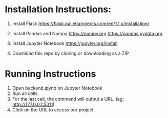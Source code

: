 # Installation Instructions:

1. Install Flask
https://flask.palletsprojects.com/en/1.1.x/installation/

2. Install Pandas and Numpy 
https://numpy.org
https://pandas.pydata.org

2. Install Jupyter Notebook
https://jupyter.org/install

2. Download this repo by cloning or downloading as a ZIP

# Running Instructions

1. Open backend.ipynb on Jupyter Notebook
2. Run all cells.
3. For the last cell, the command will output a URL.
  (eg: http://127.0.0.1:5011)
4. Click on the URL to access our project.
